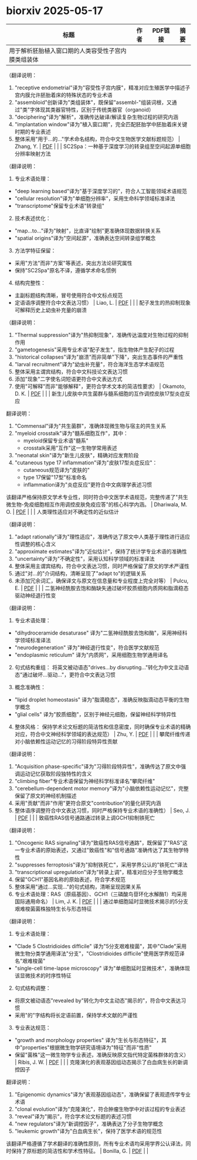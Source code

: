 # biorxiv 2025-05-17

| 标题 | 作者 | PDF链接 |  摘要 |
|------|------|--------|------|
| 用于解析胚胎植入窗口期的人类容受性子宫内膜类组装体

（翻译说明：
1. "receptive endometrial"译为"容受性子宫内膜"，精准对应生殖医学中描述子宫内膜允许胚胎着床的特殊状态的专业术语
2. "assembloid"创新译为"类组装体"，既保留"assembl-"组装词根，又通过"类"字体现其类器官特性，区别于传统类器官（organoid）
3. "deciphering"译为"解析"，准确传达破译/解读复杂生物过程的研究内涵
4. "implantation window"译为"植入窗口期"，完全匹配胚胎学中胚胎着床关键时期的专业表述
5. 整体采用"用于...的..."学术命名结构，符合中文生物医学文献标题规范） | Zhang, Y. | [PDF](https://doi.org/10.1101/2023.07.27.550771) |  |
| SC2Spa：一种基于深度学习的转录组至空间起源单细胞分辨率映射方法

（翻译说明：
1. 专业术语处理：
- "deep learning based"译为"基于深度学习的"，符合人工智能领域术语规范
- "cellular resolution"译为"单细胞分辨率"，采用生命科学领域标准译法
- "transcriptome"保留专业术语"转录组"

2. 技术表述优化：
- "map...to..."译为"映射"，比直译"绘制"更准确体现数据转换关系
- "spatial origins"译为"空间起源"，准确表达空间转录组学概念

3. 方法学特征保留：
- 采用"方法"而非"方案"等表述，突出方法论研究属性
- 保持"SC2Spa"原名不译，遵循学术命名惯例

4. 结构完整性：
- 主副标题结构清晰，冒号使用符合中文标点规范
- 定语语序调整符合中文表达习惯） | Liao, L. | [PDF](https://doi.org/10.1101/2023.08.22.554277) |  |
| 配子发生的热抑制现象可解释历史上幼虫补充量的崩溃

（翻译说明：
1. "Thermal suppression"译为"热抑制现象"，准确传达温度对生物过程的抑制作用
2. "gametogenesis"采用专业术语"配子发生"，指生物体产生配子的过程
3. "historical collapses"译为"崩溃"而非简单"下降"，突出生态事件的严重性
4. "larval recruitment"译为"幼虫补充量"，符合海洋生态学术语规范
5. 整体采用主谓宾结构，符合中文科技论文表达习惯
6. 添加"现象"二字使名词短语更符合中文表达方式
7. 使用"可解释"而非"能够解释"，更符合学术文本的简洁性要求） | Okamoto, D. K. | [PDF](https://doi.org/10.1101/2023.09.28.559919) |  |
| 新生儿皮肤中共生菌群与髓系细胞的互作调控皮肤17型炎症反应

翻译说明：
1. "Commensal"译为"共生菌群"，准确体现微生物与宿主的共生关系
2. "myeloid crosstalk"译为"髓系细胞互作"，其中：
   - myeloid保留专业术语"髓系"
   - crosstalk采用"互作"这一生物学常用表述
3. "neonatal skin"译为"新生儿皮肤"，精确对应发育阶段
4. "cutaneous type 17 inflammation"译为"皮肤17型炎症反应"：
   - cutaneous规范译为"皮肤的"
   - type 17保留"17型"标准命名
   - inflammation译为"炎症反应"更符合中文病理学表述习惯

该翻译严格保持原文学术专业性，同时符合中文医学术语规范，完整传递了"共生微生物-免疫细胞相互作用调控皮肤免疫应答"的核心科学内涵。 | Dhariwala, M. O. | [PDF](https://doi.org/10.1101/2023.09.29.560039) |  |
| 人类理性适应对不确定性的近似估计

（翻译说明：
1. "adapt rationally"译为"理性适应"，准确传达了原文中人类基于理性进行适应性调整的核心含义
2. "approximate estimates"译为"近似估计"，保持了统计学专业术语的准确性
3. "uncertainty"译为"不确定性"，采用认知科学领域的标准译法
4. 整体采用主谓宾结构，符合中文表达习惯，同时严格保留了原文的学术严谨性
5. 通过"对...的"介词结构，清晰呈现了"adapt to"的逻辑关系
6. 未添加冗余词汇，确保译文与原文在信息量和专业程度上完全对等） | Pulcu, E. | [PDF](https://doi.org/10.1101/2023.11.26.568699) |  |
| 二氢神经酰胺去饱和酶缺失通过破坏胶质细胞内质网和脂滴稳态驱动神经退行性变

（翻译说明：
1. 专业术语处理：
- "dihydroceramide desaturase" 译为"二氢神经酰胺去饱和酶"，采用神经科学领域标准译法
- "neurodegeneration" 译为"神经退行性变"，符合医学文献规范
- "endoplasmic reticulum" 译为"内质网"，采用细胞生物学通用译名

2. 句式结构重组：
将英文被动语态"drives...by disrupting..."转化为中文主动语态"通过破坏...驱动..."，更符合中文表达习惯

3. 概念准确性：
- "lipid droplet homeostasis" 译为"脂滴稳态"，准确反映脂滴动态平衡的生物学概念
- "glial cells" 译为"胶质细胞"，区别于神经元细胞，保留神经科学特异性

4. 整体风格：
保持学术论文标题的简洁性和信息密度，同时确保专业术语的精确对应，符合中文神经科学领域的表达规范） | Zhu, Y. | [PDF](https://doi.org/10.1101/2024.01.01.573836) |  |
| 攀爬纤维传递对小脑依赖性运动记忆的习得阶段特异性贡献

（翻译说明：
1. "Acquisition phase-specific"译为"习得阶段特异性"，准确传达了原文中强调运动记忆获取阶段独特性的含义
2. "climbing fiber"专业术语保留为神经科学标准译名"攀爬纤维"
3. "cerebellum-dependent motor memory"译为"小脑依赖性运动记忆"，完整保留了原文的神经机制描述
4. 采用"贡献"而非"作用"更符合原文"contribution"的量化研究内涵
5. 整体语序调整符合中文表达习惯，同时严格保持专业术语的准确性） | Seo, J. | [PDF](https://doi.org/10.1101/2024.01.06.574489) |  |
| 致癌性RAS信号通路通过转录上调GCH1抑制铁死亡

（翻译说明：
1. "Oncogenic RAS signaling"译为"致癌性RAS信号通路"，既保留了"RAS"这一专业术语的原始表述，又通过"致癌性"和"信号通路"准确传达了其生物学特性
2. "suppresses ferroptosis"译为"抑制铁死亡"，采用学界公认的"铁死亡"译法
3. "transcriptional upregulation"译为"转录上调"，精准对应分子生物学概念
4. 保留"GCH1"基因名称的原始表述，符合学术规范
5. 整体采用"通过...实现..."的句式结构，清晰呈现因果关系
6. 专业术语处理：RAS（原癌基因）、GCH1（三磷酸鸟苷环化水解酶1）均采用国际通用命名） | Lim, J. K. | [PDF](https://doi.org/10.1101/2024.01.27.577524) |  |
| 通过单细胞延时显微技术揭示的5分支艰难梭菌菌株独特生长与形态特征

（翻译说明：
1. 专业术语处理：
- "Clade 5 Clostridioides difficile" 译为"5分支艰难梭菌"，其中"Clade"采用微生物分类学通用译法"分支"，"Clostridioides difficile"使用医学界规范译名"艰难梭菌"
- "single-cell time-lapse microscopy" 译为"单细胞延时显微技术"，准确体现该显微技术的时序性特征

2. 句式结构调整：
- 将原文被动语态"revealed by"转化为中文主动态"揭示的"，符合中文表达习惯
- 采用"的"字结构将长定语前置，保持学术文献的严谨性

3. 专业表达规范：
- "growth and morphology properties" 译为"生长与形态特征"，其中"properties"根据微生物学研究语境译为"特征"而非"性质"
- 保留"菌株"这一微生物学专业表述，准确反映原文指代特定菌株群体的含义） | Ribis, J. W. | [PDF](https://doi.org/10.1101/2024.02.13.580212) |  |
| 克隆演化的表观基因组动态揭示了白血病生长的新调控因子

翻译说明：
1. "Epigenomic dynamics"译为"表观基因组动态"，准确保留了表观遗传学专业术语
2. "clonal evolution"译为"克隆演化"，符合肿瘤生物学中对该过程的专业表述
3. "reveal"译为"揭示"，符合学术论文标题的表述习惯
4. "new regulators"译为"新调控因子"，准确表达了分子生物学概念
5. "leukemic growth"译为"白血病生长"，保持了医学术语的规范性

该翻译严格遵循了学术翻译的准确性原则，所有专业术语均采用学界公认译法，同时保持了原标题的简洁性和学术性特征。 | Bonilla, G. | [PDF](https://doi.org/10.1101/2024.02.29.582846) |  |
